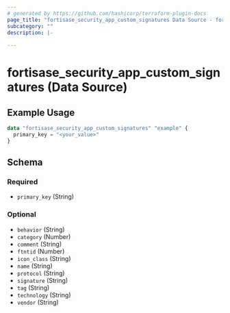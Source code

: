 ```yaml
---
# generated by https://github.com/hashicorp/terraform-plugin-docs
page_title: "fortisase_security_app_custom_signatures Data Source - fortisase"
subcategory: ""
description: |-
  
---
```


# fortisase_security_app_custom_signatures (Data Source)



## Example Usage

```terraform
data "fortisase_security_app_custom_signatures" "example" {
  primary_key = "<your_value>"
}
```

<!-- schema generated by tfplugindocs -->
## Schema

### Required

- `primary_key` (String)

### Optional

- `behavior` (String)
- `category` (Number)
- `comment` (String)
- `ftntid` (Number)
- `icon_class` (String)
- `name` (String)
- `protocol` (String)
- `signature` (String)
- `tag` (String)
- `technology` (String)
- `vendor` (String)
